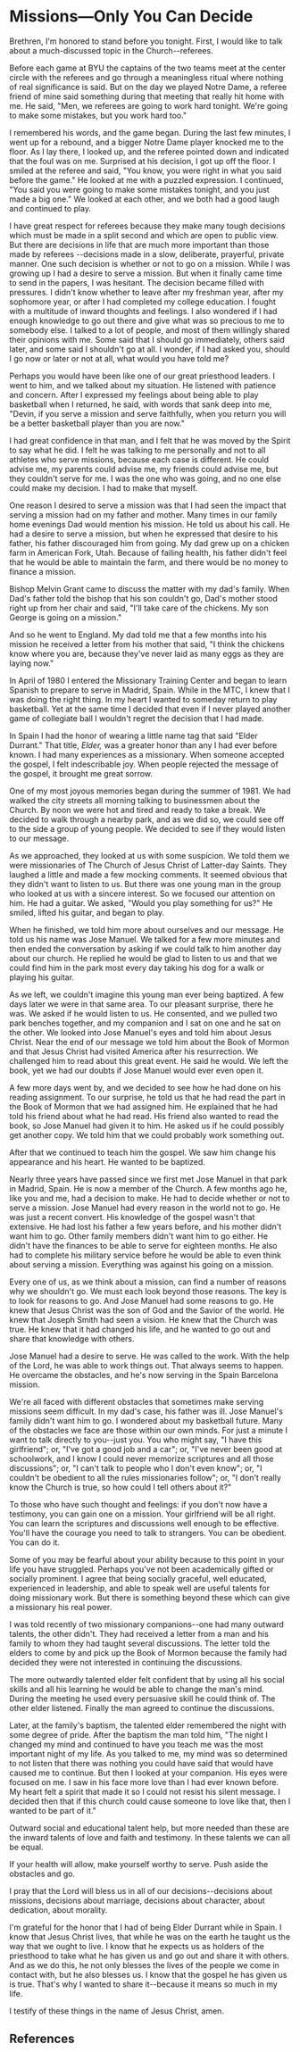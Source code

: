 # Missions—Only You Can Decide

Brethren, I'm honored to stand before you tonight. First, I would like to talk
about a much-discussed topic in the Church--referees.

Before each game at BYU the captains of the two teams meet at the center
circle with the referees and go through a meaningless ritual where nothing of
real significance is said. But on the day we played Notre Dame, a referee
friend of mine said something during that meeting that really hit home with
me. He said, "Men, we referees are going to work hard tonight. We're going to
make some mistakes, but you work hard too."

I remembered his words, and the game began. During the last few minutes, I
went up for a rebound, and a bigger Notre Dame player knocked me to the floor.
As I lay there, I looked up, and the referee pointed down and indicated that
the foul was on me. Surprised at his decision, I got up off the floor. I
smiled at the referee and said, "You know, you were right in what you said
before the game." He looked at me with a puzzled expression. I continued, "You
said you were going to make some mistakes tonight, and you just made a big
one." We looked at each other, and we both had a good laugh and continued to
play.

I have great respect for referees because they make many tough decisions which
must be made in a split second and which are open to public view. But there
are decisions in life that are much more important than those made by referees
--decisions made in a slow, deliberate, prayerful, private manner. One such
decision is whether or not to go on a mission. While I was growing up I had a
desire to serve a mission. But when it finally came time to send in the
papers, I was hesitant. The decision became filled with pressures. I didn't
know whether to leave after my freshman year, after my sophomore year, or
after I had completed my college education. I fought with a multitude of
inward thoughts and feelings. I also wondered if I had enough knowledge to go
out there and give what was so precious to me to somebody else. I talked to a
lot of people, and most of them willingly shared their opinions with me. Some
said that I should go immediately, others said later, and some said I
shouldn't go at all. I wonder, if I had asked you, should I go now or later or
not at all, what would you have told me?

Perhaps you would have been like one of our great priesthood leaders. I went
to him, and we talked about my situation. He listened with patience and
concern. After I expressed my feelings about being able to play basketball
when I returned, he said, with words that sank deep into me, "Devin, if you
serve a mission and serve faithfully, when you return you will be a better
basketball player than you are now."

I had great confidence in that man, and I felt that he was moved by the Spirit
to say what he did. I felt he was talking to me personally and not to all
athletes who serve missions, because each case is different. He could advise
me, my parents could advise me, my friends could advise me, but they couldn't
serve for me. I was the one who was going, and no one else could make my
decision. I had to make that myself.

One reason I desired to serve a mission was that I had seen the impact that
serving a mission had on my father and mother. Many times in our family home
evenings Dad would mention his mission. He told us about his call. He had a
desire to serve a mission, but when he expressed that desire to his father,
his father discouraged him from going. My dad grew up on a chicken farm in
American Fork, Utah. Because of failing health, his father didn't feel that he
would be able to maintain the farm, and there would be no money to finance a
mission.

Bishop Melvin Grant came to discuss the matter with my dad's family. When
Dad's father told the bishop that his son couldn't go, Dad's mother stood
right up from her chair and said, "I'll take care of the chickens. My son
George is going on a mission."

And so he went to England. My dad told me that a few months into his mission
he received a letter from his mother that said, "I think the chickens know
where you are, because they've never laid as many eggs as they are laying
now."

In April of 1980 I entered the Missionary Training Center and began to learn
Spanish to prepare to serve in Madrid, Spain. While in the MTC, I knew that I
was doing the right thing. In my heart I wanted to someday return to play
basketball. Yet at the same time I decided that even if I never played another
game of collegiate ball I wouldn't regret the decision that I had made.

In Spain I had the honor of wearing a little name tag that said "Elder
Durrant." That title, _Elder,_ was a greater honor than any I had ever before
known. I had many experiences as a missionary. When someone accepted the
gospel, I felt indescribable joy. When people rejected the message of the
gospel, it brought me great sorrow.

One of my most joyous memories began during the summer of 1981. We had walked
the city streets all morning talking to businessmen about the Church. By noon
we were hot and tired and ready to take a break. We decided to walk through a
nearby park, and as we did so, we could see off to the side a group of young
people. We decided to see if they would listen to our message.

As we approached, they looked at us with some suspicion. We told them we were
missionaries of The Church of Jesus Christ of Latter-day Saints. They laughed
a little and made a few mocking comments. It seemed obvious that they didn't
want to listen to us. But there was one young man in the group who looked at
us with a sincere interest. So we focused our attention on him. He had a
guitar. We asked, "Would you play something for us?" He smiled, lifted his
guitar, and began to play.

When he finished, we told him more about ourselves and our message. He told us
his name was Jose Manuel. We talked for a few more minutes and then ended the
conversation by asking if we could talk to him another day about our church.
He replied he would be glad to listen to us and that we could find him in the
park most every day taking his dog for a walk or playing his guitar.

As we left, we couldn't imagine this young man ever being baptized. A few days
later we were in that same area. To our pleasant surprise, there he was. We
asked if he would listen to us. He consented, and we pulled two park benches
together, and my companion and I sat on one and he sat on the other. We looked
into Jose Manuel's eyes and told him about Jesus Christ. Near the end of our
message we told him about the Book of Mormon and that Jesus Christ had visited
America after his resurrection. We challenged him to read about this great
event. He said he would. We left the book, yet we had our doubts if Jose
Manuel would ever even open it.

A few more days went by, and we decided to see how he had done on his reading
assignment. To our surprise, he told us that he had read the part in the Book
of Mormon that we had assigned him. He explained that he had told his friend
about what he had read. His friend also wanted to read the book, so Jose
Manuel had given it to him. He asked us if he could possibly get another copy.
We told him that we could probably work something out.

After that we continued to teach him the gospel. We saw him change his
appearance and his heart. He wanted to be baptized.

Nearly three years have passed since we first met Jose Manuel in that park in
Madrid, Spain. He is now a member of the Church. A few months ago he, like you
and me, had a decision to make. He had to decide whether or not to serve a
mission. Jose Manuel had every reason in the world not to go. He was just a
recent convert. His knowledge of the gospel wasn't that extensive. He had lost
his father a few years before, and his mother didn't want him to go. Other
family members didn't want him to go either. He didn't have the finances to be
able to serve for eighteen months. He also had to complete his military
service before he would be able to even think about serving a mission.
Everything was against his going on a mission.

Every one of us, as we think about a mission, can find a number of reasons why
we shouldn't go. We must each look beyond those reasons. The key is to look
for reasons to go. And Jose Manuel had some reasons to go. He knew that Jesus
Christ was the son of God and the Savior of the world. He knew that Joseph
Smith had seen a vision. He knew that the Church was true. He knew that it had
changed his life, and he wanted to go out and share that knowledge with
others.

Jose Manuel had a desire to serve. He was called to the work. With the help of
the Lord, he was able to work things out. That always seems to happen. He
overcame the obstacles, and he's now serving in the Spain Barcelona mission.

We're all faced with different obstacles that sometimes make serving missions
seem difficult. In my dad's case, his father was ill. Jose Manuel's family
didn't want him to go. I wondered about my basketball future. Many of the
obstacles we face are those within our own minds. For just a minute I want to
talk directly to you--just you. You who might say, "I have this girlfriend";
or, "I've got a good job and a car"; or, "I've never been good at schoolwork,
and I know I could never memorize scriptures and all those discussions"; or,
"I can't talk to people who I don't even know"; or, "I couldn't be obedient to
all the rules missionaries follow"; or, "I don't really know the Church is
true, so how could I tell others about it?"

To those who have such thought and feelings: if you don't now have a
testimony, you can gain one on a mission. Your girlfriend will be all right.
You can learn the scriptures and discussions well enough to be effective.
You'll have the courage you need to talk to strangers. You can be obedient.
You can do it.

Some of you may be fearful about your ability because to this point in your
life you have struggled. Perhaps you've not been academically gifted or
socially prominent. I agree that being socially graceful, well educated,
experienced in leadership, and able to speak well are useful talents for doing
missionary work. But there is something beyond these which can give a
missionary his real power.

I was told recently of two missionary companions--one had many outward
talents, the other didn't. They had received a letter from a man and his
family to whom they had taught several discussions. The letter told the elders
to come by and pick up the Book of Mormon because the family had decided they
were not interested in continuing the discussions.

The more outwardly talented elder felt confident that by using all his social
skills and all his learning he would be able to change the man's mind. During
the meeting he used every persuasive skill he could think of. The other elder
listened. Finally the man agreed to continue the discussions.

Later, at the family's baptism, the talented elder remembered the night with
some degree of pride. After the baptism the man told him, "The night I changed
my mind and continued to have you teach me was the most important night of my
life. As you talked to me, my mind was so determined to not listen that there
was nothing you could have said that would have caused me to continue. But
then I looked at your companion. His eyes were focused on me. I saw in his
face more love than I had ever known before. My heart felt a spirit that made
it so I could not resist his silent message. I decided then that if this
church could cause someone to love like that, then I wanted to be part of it."

Outward social and educational talent help, but more needed than these are the
inward talents of love and faith and testimony. In these talents we can all be
equal.

If your health will allow, make yourself worthy to serve. Push aside the
obstacles and go.

I pray that the Lord will bless us in all of our decisions--decisions about
missions, decisions about marriage, decisions about character, about
dedication, about morality.

I'm grateful for the honor that I had of being Elder Durrant while in Spain. I
know that Jesus Christ lives, that while he was on the earth he taught us the
way that we ought to live. I know that he expects us as holders of the
priesthood to take what he has given us and go out and share it with others.
And as we do this, he not only blesses the lives of the people we come in
contact with, but he also blesses us. I know that the gospel he has given us
is true. That's why I wanted to share it--because it means so much in my life.

I testify of these things in the name of Jesus Christ, amen.

## References

